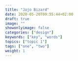 ```yaml
---
title: "Jojo Bizard"
date: 2020-05-20T09:55:44+02:00
draft: true
image: ""
showonlyimage: false
categories: ["design"]
keywords: ["key", "words"]
topics: ["topic 1"]
tags: ["one", "two"]
weight: 1
---
```

